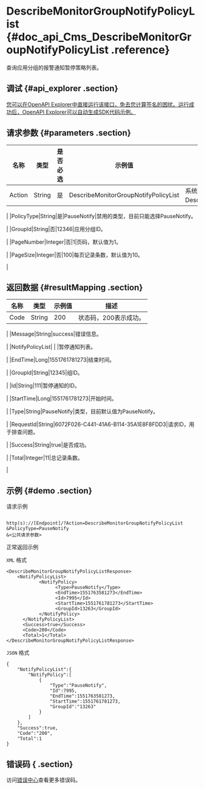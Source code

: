 # DescribeMonitorGroupNotifyPolicyList {#doc_api_Cms_DescribeMonitorGroupNotifyPolicyList .reference}

查询应用分组的报警通知暂停策略列表。

## 调试 {#api_explorer .section}

[您可以在OpenAPI Explorer中直接运行该接口，免去您计算签名的困扰。运行成功后，OpenAPI Explorer可以自动生成SDK代码示例。](https://api.aliyun.com/#product=Cms&api=DescribeMonitorGroupNotifyPolicyList&type=RPC&version=2019-01-01)

## 请求参数 {#parameters .section}

|名称|类型|是否必选|示例值|描述|
|--|--|----|---|--|
|Action|String|是|DescribeMonitorGroupNotifyPolicyList|系统规定参数。取值：DescribeMonitorGroupNotifyPolicyList。

 |
|PolicyType|String|是|PauseNotify|禁用的类型，目前只能选择PauseNotify。

 |
|GroupId|String|否|12346|应用分组ID。

 |
|PageNumber|Integer|否|1|页码，默认值为1。

 |
|PageSize|Integer|否|100|每页记录条数，默认值为10。

 |

## 返回数据 {#resultMapping .section}

|名称|类型|示例值|描述|
|--|--|---|--|
|Code|String|200|状态码，200表示成功。

 |
|Message|String|success|错误信息。

 |
|NotifyPolicyList| | |暂停通知列表。

 |
|EndTime|Long|1551761781273|结束时间。

 |
|GroupId|String|12345|组ID。

 |
|Id|String|111|暂停通知的ID。

 |
|StartTime|Long|1551761781273|开始时间。

 |
|Type|String|PauseNotify|类型，目前默认值为PauseNotify。

 |
|RequestId|String|6072F026-C441-41A6-B114-35A1E8F8FDD3|请求ID，用于排查问题。

 |
|Success|String|true|是否成功。

 |
|Total|Integer|11|总记录条数。

 |

## 示例 {#demo .section}

请求示例

``` {#request_demo}

http(s)://[Endpoint]/?Action=DescribeMonitorGroupNotifyPolicyList
&PolicyType=PauseNotify
&<公共请求参数>

```

正常返回示例

`XML` 格式

``` {#xml_return_success_demo}
<DescribeMonitorGroupNotifyPolicyListResponse>
    <NotifyPolicyList>
            <NotifyPolicy>
                  <Type>PauseNotify</Type>
                  <EndTime>1551763581273</EndTime>
                  <Id>7995</Id>
                  <StartTime>1551761781273</StartTime>
                  <GroupId>13263</GroupId>
            </NotifyPolicy>
      </NotifyPolicyList>
      <Success>true</Success>
      <Code>200</Code>
      <Total>1</Total>
</DescribeMonitorGroupNotifyPolicyListResponse>
```

`JSON` 格式

``` {#json_return_success_demo}
{
	"NotifyPolicyList":{
		"NotifyPolicy":[
			{
				"Type":"PauseNotify",
				"Id":7995,
				"EndTime":1551763581273,
				"StartTime":1551761781273,
				"GroupId":"13263"
			}
		]
	},
	"Success":true,
	"Code":"200",
	"Total":1
}
```

## 错误码 { .section}

访问[错误中心](https://error-center.aliyun.com/status/product/Cms)查看更多错误码。


